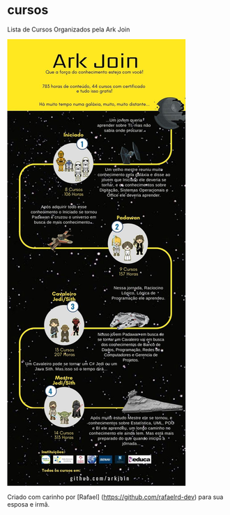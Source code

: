 # cursos
Lista de Cursos Organizados pela Ark Join


![GitHub Logo](/imagens/Infografico.jpg)

Criado com carinho por [Rafael] (https://github.com/rafaelrd-dev) para sua esposa e irmã. 
